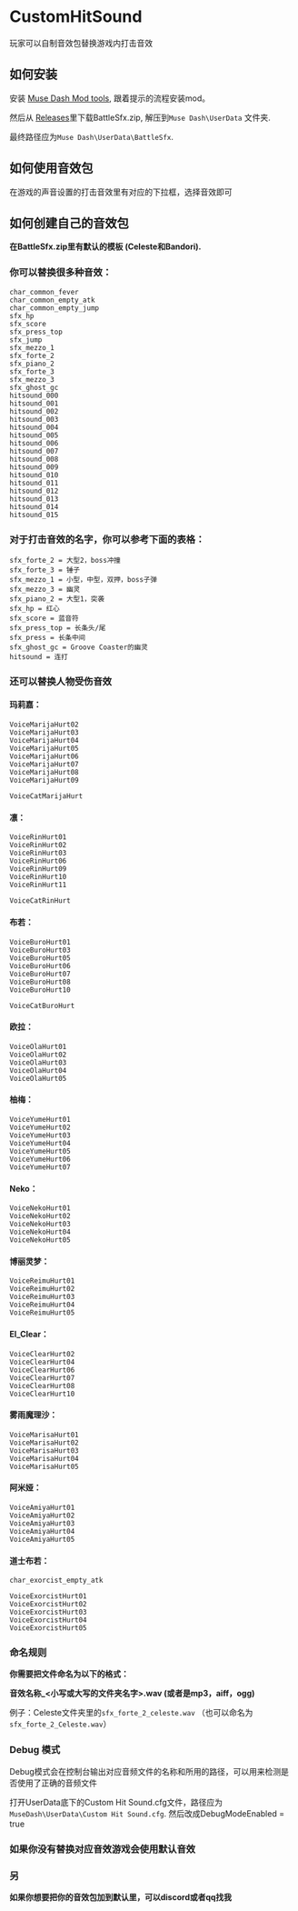 # CustomHitSound

玩家可以自制音效包替换游戏内打击音效

## 如何安装

安装 [Muse Dash Mod tools](https://github.com/MDModsDev/MuseDashModToolsUI/releases/latest), 跟着提示的流程安装mod。

然后从 [Releases](https://github.com/MDModsDev/CustomHitSound/releases/latest)里下载BattleSfx.zip, 解压到`Muse Dash\UserData` 文件夹.

最终路径应为`Muse Dash\UserData\BattleSfx`.

## 如何使用音效包

在游戏的声音设置的打击音效里有对应的下拉框，选择音效即可

## 如何创建自己的音效包

**在BattleSfx.zip里有默认的模板 (Celeste和Bandori).**

### 你可以替换很多种音效：

```
char_common_fever
char_common_empty_atk
char_common_empty_jump
sfx_hp
sfx_score
sfx_press_top
sfx_jump
sfx_mezzo_1
sfx_forte_2
sfx_piano_2
sfx_forte_3
sfx_mezzo_3
sfx_ghost_gc
hitsound_000
hitsound_001
hitsound_002
hitsound_003
hitsound_004
hitsound_005
hitsound_006
hitsound_007
hitsound_008
hitsound_009
hitsound_010
hitsound_011
hitsound_012
hitsound_013
hitsound_014
hitsound_015
```

### 对于打击音效的名字，你可以参考下面的表格：

```
sfx_forte_2 = 大型2，boss冲撞
sfx_forte_3 = 锤子
sfx_mezzo_1 = 小型，中型，双押，boss子弹
sfx_mezzo_3 = 幽灵
sfx_piano_2 = 大型1，突袭
sfx_hp = 红心
sfx_score = 蓝音符
sfx_press_top = 长条头/尾
sfx_press = 长条中间
sfx_ghost_gc = Groove Coaster的幽灵
hitsound = 连打 
```

### 还可以替换人物受伤音效

#### 玛莉嘉：

```
VoiceMarijaHurt02
VoiceMarijaHurt03
VoiceMarijaHurt04
VoiceMarijaHurt05
VoiceMarijaHurt06
VoiceMarijaHurt07
VoiceMarijaHurt08
VoiceMarijaHurt09

VoiceCatMarijaHurt
```

#### 凛：

```
VoiceRinHurt01
VoiceRinHurt02
VoiceRinHurt03
VoiceRinHurt06
VoiceRinHurt09
VoiceRinHurt10
VoiceRinHurt11

VoiceCatRinHurt
```

#### 布若：

```
VoiceBuroHurt01
VoiceBuroHurt03
VoiceBuroHurt05
VoiceBuroHurt06
VoiceBuroHurt07
VoiceBuroHurt08
VoiceBuroHurt10

VoiceCatBuroHurt
```

#### 欧拉：

```
VoiceOlaHurt01
VoiceOlaHurt02
VoiceOlaHurt03
VoiceOlaHurt04
VoiceOlaHurt05
```

#### 柚梅：

```
VoiceYumeHurt01
VoiceYumeHurt02
VoiceYumeHurt03
VoiceYumeHurt04
VoiceYumeHurt05
VoiceYumeHurt06
VoiceYumeHurt07
```

#### Neko：

```
VoiceNekoHurt01
VoiceNekoHurt02
VoiceNekoHurt03
VoiceNekoHurt04
VoiceNekoHurt05
```

#### 博丽灵梦：

```
VoiceReimuHurt01
VoiceReimuHurt02
VoiceReimuHurt03
VoiceReimuHurt04
VoiceReimuHurt05
```

#### El_Clear：

```
VoiceClearHurt02
VoiceClearHurt04
VoiceClearHurt06
VoiceClearHurt07
VoiceClearHurt08
VoiceClearHurt10
```

#### 雾雨魔理沙：

```
VoiceMarisaHurt01
VoiceMarisaHurt02
VoiceMarisaHurt03
VoiceMarisaHurt04
VoiceMarisaHurt05
```

#### 阿米娅：

```
VoiceAmiyaHurt01
VoiceAmiyaHurt02
VoiceAmiyaHurt03
VoiceAmiyaHurt04
VoiceAmiyaHurt05
```

#### 道士布若：

```
char_exorcist_empty_atk

VoiceExorcistHurt01
VoiceExorcistHurt02
VoiceExorcistHurt03
VoiceExorcistHurt04
VoiceExorcistHurt05
```

### 命名规则

**你需要把文件命名为以下的格式：**

**音效名称_<小写或大写的文件夹名字>.wav (或者是mp3，aiff，ogg)**

例子：Celeste文件夹里的`sfx_forte_2_celeste.wav` （也可以命名为`sfx_forte_2_Celeste.wav`）

### Debug 模式

Debug模式会在控制台输出对应音频文件的名称和所用的路径，可以用来检测是否使用了正确的音频文件

打开UserData底下的Custom Hit Sound.cfg文件，路径应为`MuseDash\UserData\Custom Hit Sound.cfg`. 然后改成DebugModeEnabled = true

### 如果你没有替换对应音效游戏会使用默认音效

### 另

**如果你想要把你的音效包加到默认里，可以discord或者qq找我**